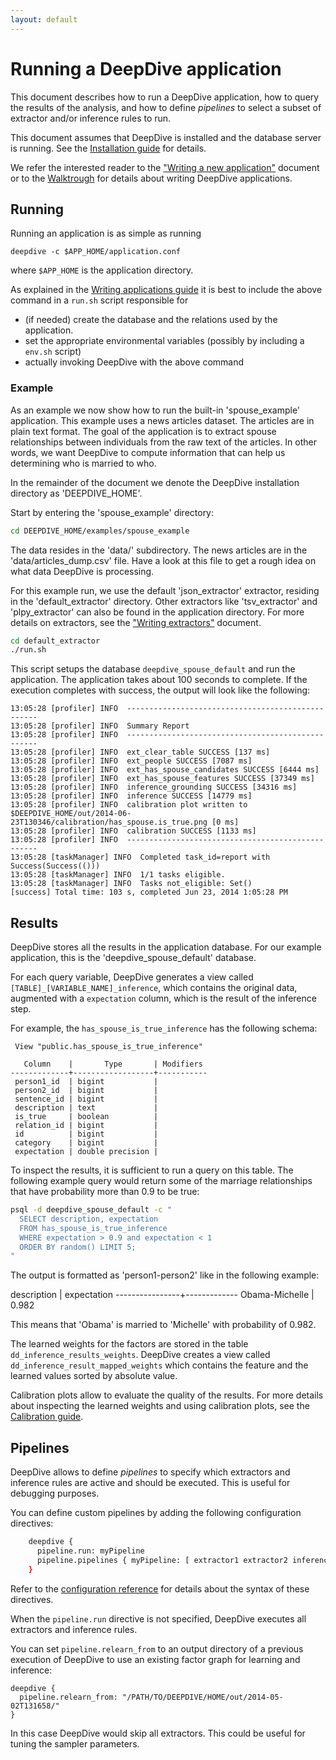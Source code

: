 ```yaml
---
layout: default
---
```


# Running a DeepDive application

This document describes how to run a DeepDive application, how to query the
results of the analysis, and how to define *pipelines* to select a subset of
extractor and/or inference rules to run.

This document assumes that DeepDive is installed and the database server is
running. See the [Installation guide](installation.html) for details.

We refer the interested reader to the ["Writing a new
application"](writing.html) document or to the
[Walktrough](walkthrough/walkthrough.html) for details about writing DeepDive
applications.


## Running 

Running an application is as simple as running

```
deepdive -c $APP_HOME/application.conf
```

where `$APP_HOME` is the application directory.

As explained in the [Writing applications guide](writing.html) it is best to
include the above command in a `run.sh` script responsible for

- (if needed) create the database and the relations used by the application.
- set the appropriate environmental variables (possibly by including a `env.sh`
  script)
- actually invoking DeepDive with the above command

### Example

As an example we now show how to run  the built-in 'spouse_example' application.
This example uses a news articles dataset. The articles are in plain text
format. The goal of the application is to extract spouse relationships between
individuals from the raw text of the articles. In other words, we want DeepDive
to compute information that can help us determining who is married to who.  

In the remainder of the document we denote the DeepDive installation directory
as 'DEEPDIVE_HOME'.

Start by entering the 'spouse_example' directory:

```bash
cd DEEPDIVE_HOME/examples/spouse_example
```

The data resides in the 'data/' subdirectory. The news articles are in the
'data/articles_dump.csv' file. Have a look at this file to get a rough idea
on what data DeepDive is processing.

For this example run, we use the default 'json_extractor' extractor, residing in
the 'default_extractor' directory. Other extractors like 'tsv_extractor' and
'plpy_extractor' can also be found in the application directory. For more
details on extractors, see the ["Writing extractors"](extractors.html) document.

```bash
cd default_extractor
./run.sh
```

This script setups the database `deepdive_spouse_default` and run the
application. The application takes about 100 seconds to complete. If the
execution completes with success, the output will look like the following:

    13:05:28 [profiler] INFO  --------------------------------------------------
    13:05:28 [profiler] INFO  Summary Report
    13:05:28 [profiler] INFO  --------------------------------------------------
    13:05:28 [profiler] INFO  ext_clear_table SUCCESS [137 ms]
    13:05:28 [profiler] INFO  ext_people SUCCESS [7087 ms]
    13:05:28 [profiler] INFO  ext_has_spouse_candidates SUCCESS [6444 ms]
    13:05:28 [profiler] INFO  ext_has_spouse_features SUCCESS [37349 ms]
    13:05:28 [profiler] INFO  inference_grounding SUCCESS [34316 ms]
    13:05:28 [profiler] INFO  inference SUCCESS [14779 ms]
    13:05:28 [profiler] INFO  calibration plot written to $DEEPDIVE_HOME/out/2014-06-23T130346/calibration/has_spouse.is_true.png [0 ms]
    13:05:28 [profiler] INFO  calibration SUCCESS [1133 ms]
    13:05:28 [profiler] INFO  --------------------------------------------------
    13:05:28 [taskManager] INFO  Completed task_id=report with Success(Success(()))
    13:05:28 [taskManager] INFO  1/1 tasks eligible.
    13:05:28 [taskManager] INFO  Tasks not_eligible: Set()
    [success] Total time: 103 s, completed Jun 23, 2014 1:05:28 PM
	
## <a name="results" href="#"></a> Results

DeepDive stores all the results in the application database. For our example
application, this is the 'deepdive_spouse_default' database. 

For each query variable, DeepDive generates a view called
`[TABLE]_[VARIABLE_NAME]_inference`, which contains the original data, augmented
with a `expectation` column, which is the result of the inference step. 

For example, the `has_spouse_is_true_inference` has the
following schema:

     View "public.has_spouse_is_true_inference"

       Column    |       Type       | Modifiers
    -------------+------------------+-----------
     person1_id  | bigint           |
     person2_id  | bigint           |
     sentence_id | bigint           |
     description | text             |
     is_true     | boolean          |
     relation_id | bigint           |
     id          | bigint           |
     category    | bigint           |
     expectation | double precision |

To inspect the results, it is sufficient to run a query on this table. The
following example query would return some of the marriage relationships that
have probability more than 0.9 to be true:

```bash
psql -d deepdive_spouse_default -c "
  SELECT description, expectation
  FROM has_spouse_is_true_inference
  WHERE expectation > 0.9 and expectation < 1
  ORDER BY random() LIMIT 5;
"
```

The output is formatted as 'person1-person2' like in the following example:

  description   | expectation 
----------------+-------------
 Obama-Michelle |       0.982 

This means that 'Obama' is married to 'Michelle' with probability of 0.982.

The learned weights for the factors are stored in the table
`dd_inference_results_weights`. DeepDive creates a view called
`dd_inference_result_mapped_weights` which contains the feature and the
learned values sorted by absolute value.

Calibration plots allow to evaluate the quality of the results. For more details
about inspecting the learned weights and using calibration plots, see the
[Calibration guide](calibration.html).

## <a name="pipelines" href="#"></a> Pipelines

DeepDive allows to define *pipelines* to specify which extractors and inference
rules are active and should be executed. This is useful for debugging purposes.

You can define custom pipelines by adding the following configuration directives:

```bash
	deepdive { 
  	  pipeline.run: myPipeline 
	  pipeline.pipelines { myPipeline: [ extractor1 extractor2 inferenceRule1 ] } 
	}
```

Refer to the [configuration reference](configuration.html#pipelines) for details
about the syntax of these directives.

When the `pipeline.run` directive is not specified, DeepDive executes all
extractors and inference rules. 

You can set `pipeline.relearn_from` to an output directory of a previous
execution of DeepDive to use an existing factor graph for learning and
inference: 

    deepdive {
      pipeline.relearn_from: "/PATH/TO/DEEPDIVE/HOME/out/2014-05-02T131658/"
    }
	
In this case DeepDive would skip all extractors. This could be useful for tuning
the sampler parameters.

